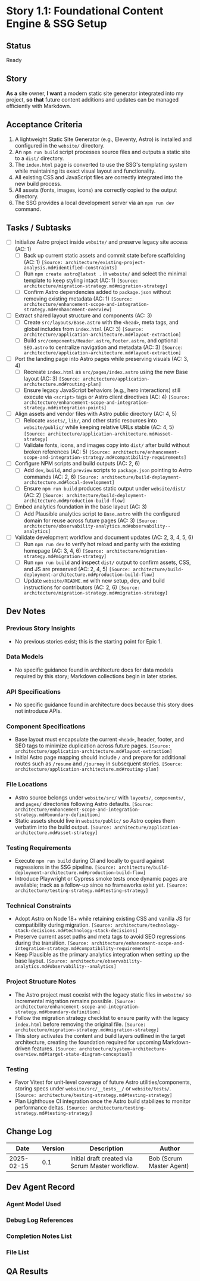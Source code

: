 # Story 1.1: Foundational Content Engine & SSG Setup

## Status
Ready

## Story
**As a** site owner,
**I want** a modern static site generator integrated into my project,
**so that** future content additions and updates can be managed efficiently with Markdown.

## Acceptance Criteria
1. A lightweight Static Site Generator (e.g., Eleventy, Astro) is installed and configured in the `website/` directory.
2. An `npm run build` script processes source files and outputs a static site to a `dist/` directory.
3. The `index.html` page is converted to use the SSG's templating system while maintaining its exact visual layout and functionality.
4. All existing CSS and JavaScript files are correctly integrated into the new build process.
5. All assets (fonts, images, icons) are correctly copied to the output directory.
6. The SSG provides a local development server via an `npm run dev` command.

## Tasks / Subtasks
- [ ] Initialize Astro project inside `website/` and preserve legacy site access (AC: 1)
  - [ ] Back up current static assets and commit state before scaffolding (AC: 1) `[Source: architecture/existing-project-analysis.md#identified-constraints]`
  - [ ] Run `npm create astro@latest .` in `website/` and select the minimal template to keep styling intact (AC: 1) `[Source: architecture/migration-strategy.md#migration-strategy]`
  - [ ] Confirm Astro dependencies added to `package.json` without removing existing metadata (AC: 1) `[Source: architecture/enhancement-scope-and-integration-strategy.md#enhancement-overview]`
- [ ] Extract shared layout structure and components (AC: 3)
  - [ ] Create `src/layouts/Base.astro` with the `<head>`, meta tags, and global includes from `index.html` (AC: 3) `[Source: architecture/application-architecture.md#layout-extraction]`
  - [ ] Build `src/components/Header.astro`, `Footer.astro`, and optional `SEO.astro` to centralize navigation and metadata (AC: 3) `[Source: architecture/application-architecture.md#layout-extraction]`
- [ ] Port the landing page into Astro pages while preserving visuals (AC: 3, 4)
  - [ ] Recreate `index.html` as `src/pages/index.astro` using the new Base layout (AC: 3) `[Source: architecture/application-architecture.md#routing-plan]`
  - [ ] Ensure legacy JavaScript behaviors (e.g., hero interactions) still execute via `<script>` tags or Astro client directives (AC: 4) `[Source: architecture/enhancement-scope-and-integration-strategy.md#integration-points]`
- [ ] Align assets and vendor files with Astro public directory (AC: 4, 5)
  - [ ] Relocate `assets/`, `lib/`, and other static resources into `website/public/` while keeping relative URLs stable (AC: 4, 5) `[Source: architecture/application-architecture.md#asset-strategy]`
  - [ ] Validate fonts, icons, and images copy into `dist/` after build without broken references (AC: 5) `[Source: architecture/enhancement-scope-and-integration-strategy.md#compatibility-requirements]`
- [ ] Configure NPM scripts and build outputs (AC: 2, 6)
  - [ ] Add `dev`, `build`, and `preview` scripts to `package.json` pointing to Astro commands (AC: 2, 6) `[Source: architecture/build-deployment-architecture.md#local-development]`
  - [ ] Ensure `npm run build` produces static output under `website/dist/` (AC: 2) `[Source: architecture/build-deployment-architecture.md#production-build-flow]`
- [ ] Embed analytics foundation in the base layout (AC: 3)
  - [ ] Add Plausible analytics script to `Base.astro` with the configured domain for reuse across future pages (AC: 3) `[Source: architecture/observability-analytics.md#observability--analytics]`
- [ ] Validate development workflow and document updates (AC: 2, 3, 4, 5, 6)
  - [ ] Run `npm run dev` to verify hot reload and parity with the existing homepage (AC: 3, 4, 6) `[Source: architecture/migration-strategy.md#migration-strategy]`
  - [ ] Run `npm run build` and inspect `dist/` output to confirm assets, CSS, and JS are preserved (AC: 2, 4, 5) `[Source: architecture/build-deployment-architecture.md#production-build-flow]`
  - [ ] Update `website/README.md` with new setup, dev, and build instructions for contributors (AC: 2, 6) `[Source: architecture/migration-strategy.md#migration-strategy]`

## Dev Notes
### Previous Story Insights
- No previous stories exist; this is the starting point for Epic 1.

### Data Models
- No specific guidance found in architecture docs for data models required by this story; Markdown collections begin in later stories. 

### API Specifications
- No specific guidance found in architecture docs because this story does not introduce APIs.

### Component Specifications
- Base layout must encapsulate the current `<head>`, header, footer, and SEO tags to minimize duplication across future pages. `[Source: architecture/application-architecture.md#layout-extraction]`
- Initial Astro page mapping should include `/` and prepare for additional routes such as `/resume` and `/journey` in subsequent stories. `[Source: architecture/application-architecture.md#routing-plan]`

### File Locations
- Astro source belongs under `website/src/` with `layouts/`, `components/`, and `pages/` directories following Astro defaults. `[Source: architecture/enhancement-scope-and-integration-strategy.md#boundary-definition]`
- Static assets should live in `website/public/` so Astro copies them verbatim into the build output. `[Source: architecture/application-architecture.md#asset-strategy]`

### Testing Requirements
- Execute `npm run build` during CI and locally to guard against regressions in the SSG pipeline. `[Source: architecture/build-deployment-architecture.md#production-build-flow]`
- Introduce Playwright or Cypress smoke tests once dynamic pages are available; track as a follow-up since no frameworks exist yet. `[Source: architecture/testing-strategy.md#testing-strategy]`

### Technical Constraints
- Adopt Astro on Node 18+ while retaining existing CSS and vanilla JS for compatibility during migration. `[Source: architecture/technology-stack-decisions.md#technology-stack-decisions]`
- Preserve current asset paths and meta tags to avoid SEO regressions during the transition. `[Source: architecture/enhancement-scope-and-integration-strategy.md#compatibility-requirements]`
- Keep Plausible as the primary analytics integration when setting up the base layout. `[Source: architecture/observability-analytics.md#observability--analytics]`

### Project Structure Notes
- The Astro project must coexist with the legacy static files in `website/` so incremental migration remains possible. `[Source: architecture/enhancement-scope-and-integration-strategy.md#boundary-definition]`
- Follow the migration strategy checklist to ensure parity with the legacy `index.html` before removing the original file. `[Source: architecture/migration-strategy.md#migration-strategy]`
- This story activates the content and build layers outlined in the target architecture, creating the foundation required for upcoming Markdown-driven features. `[Source: architecture/system-architecture-overview.md#target-state-diagram-conceptual]`

### Testing
- Favor Vitest for unit-level coverage of future Astro utilities/components, storing specs under `website/src/__tests__/` or `website/tests/`. `[Source: architecture/testing-strategy.md#testing-strategy]`
- Plan Lighthouse CI integration once the Astro build stabilizes to monitor performance deltas. `[Source: architecture/testing-strategy.md#testing-strategy]`

## Change Log
| Date | Version | Description | Author |
| --- | --- | --- | --- |
| 2025-02-15 | 0.1 | Initial draft created via Scrum Master workflow. | Bob (Scrum Master Agent) |

## Dev Agent Record
### Agent Model Used

### Debug Log References

### Completion Notes List

### File List

## QA Results
